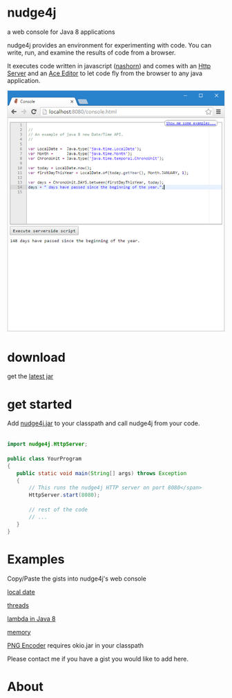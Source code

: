 # nudge4j
a web console for Java 8 applications

nudge4j provides an environment for experimenting with code. You can write, run, and examine the results of code from a browser.

It executes code written in javascript (<a href='http://www.oracle.com/technetwork/articles/java/jf14-nashorn-2126515.html'>nashorn</a>) and comes with an <a href='http://docs.oracle.com/javase/8/docs/jre/api/net/httpserver/spec/com/sun/net/httpserver/package-summary.html'>Http Server</a> and an <a href='https://ace.c9.io'>Ace Editor</a> to let code fly from the browser to any java application.

![nudge4j web console](nudge4j.console.png "nudge4j web console in action")

# download

get the <a href='https://github.com/lorenzoongithub/nudge4j/blob/master/nudge4j/dist/nudge4j.jar?raw=true'>latest jar</a>

# get started

Add <a href='https://github.com/lorenzoongithub/nudge4j/blob/master/nudge4j/dist/nudge4j.jar?raw=true'>nudge4j.jar</a> to your classpath and call nudge4j from your code.

```java

import nudge4j.HttpServer;

public class YourProgram
{
   public static void main(String[] args) throws Exception
   {
       // This runs the nudge4j HTTP server on port 8080</span>
       HttpServer.start(8080);
       
       // rest of the code
       // ...
   }
}
```

# Examples

Copy/Paste the gists into nudge4j's web console

<a href='https://gist.github.com/lorenzoongithub/127278b6478e9b35e3fca13b566f88b5'>local date</a> 

<a href='https://gist.github.com/lorenzoongithub/01fdf87f9f1a4c60a41ba529d9cd534e'>threads</a> 

<a href='https://gist.github.com/lorenzoongithub/5aa2f94967d261a447457500a7536f90'>lambda in Java 8</a> 

<a href='https://gist.github.com/lorenzoongithub/d9964b85069fef1fd3794aa366d95a79'>memory</a>  

<a href='https://gist.github.com/lorenzoongithub/dace58ea8dde941a21209c0fbba4561e'>PNG Encoder</a> requires okio.jar in your classpath

Please contact me if you have a gist you would like to add here.



# About
